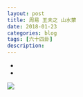 ```yaml
---
layout: post
title: 周易 王夫之 山水蒙
date: 2018-01-23
categories: blog
tags: [六十四卦]
description: 
---
```


<span id = "jump"></span>



- []()
- []()



![](http://www.guoyi360.com/uploads/allimg/130319/1-130319130054500.jpg)
